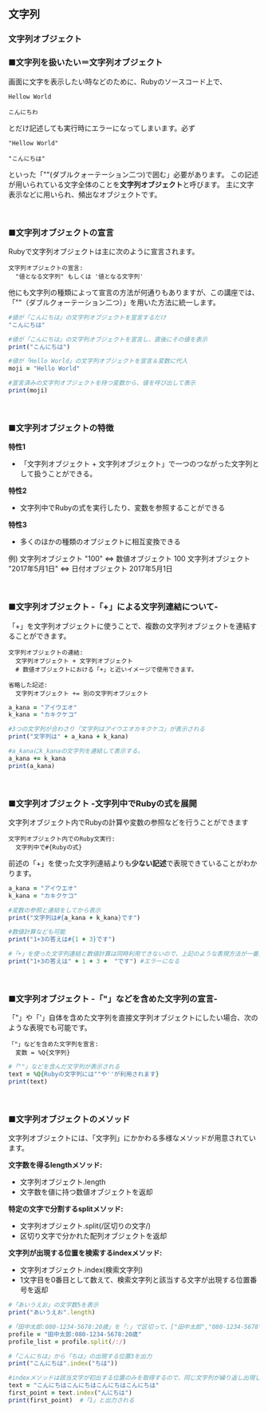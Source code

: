 ## 文字列
### 文字列オブジェクト

### ■文字列を扱いたい＝文字列オブジェクト

画面に文字を表示したい時などのために、Rubyのソースコード上で、

``` Text
Hellow World

こんにちわ
```

とだけ記述しても実行時にエラーになってしまいます。必ず

``` Text
"Hellow World"

"こんにちは"
```

といった「""(ダブルクォーテーション二つ)で囲む」必要があります。
この記述が用いられている文字全体のことを**文字列オブジェクト**と呼びます。
主に文字表示などに用いられ、頻出なオブジェクトです。

&nbsp;

### ■文字列オブジェクトの宣言
Rubyで文字列オブジェクトは主に次のように宣言されます。

``` Text
文字列オブジェクトの宣言:
  "値となる文字列" もしくは '値となる文字列'
```


他にも文字列の種類によって宣言の方法が何通りもありますが、この講座では、「""（ダブルクォーテーション二つ）」を用いた方法に統一します。

``` Ruby
#値が「こんにちは」の文字列オブジェクトを宣言するだけ
"こんにちは"

#値が「こんにちは」の文字列オブジェクトを宣言し、直後にその値を表示
print("こんにちは")

#値が「Hello World」の文字列オブジェクトを宣言＆変数に代入
moji = "Hello World"

#宣言済みの文字列オブジェクトを持つ変数から、値を呼び出して表示
print(moji)

```

&nbsp;

### ■文字列オブジェクトの特徴

**特性1**

- 「文字列オブジェクト + 文字列オブジェクト」で一つのつながった文字列として扱うことができる。

**特性2**

- 文字列中でRubyの式を実行したり、変数を参照することができる

**特性3**

- 多くのほかの種類のオブジェクトに相互変換できる

例)
文字列オブジェクト "100" ⇔ 数値オブジェクト 100
文字列オブジェクト "2017年5月1日" ⇔ 日付オブジェクト 2017年5月1日

&nbsp;

### ■文字列オブジェクト -「+」による文字列連結について-
「+」を文字列オブジェクトに使うことで、複数の文字列オブジェクトを連結することができます。

``` Text
文字列オブジェクトの連結:
  文字列オブジェクト + 文字列オブジェクト
  # 数値オブジェクトにおける「+」と近いイメージで使用できます。
```

``` Text
省略した記述:
  文字列オブジェクト += 別の文字列オブジェクト
```

``` Ruby
a_kana = "アイウエオ"
k_kana = "カキクケコ"

#3つの文字列が合わさり「文字列はアイウエオカキクケコ」が表示される
print("文字列は" + a_kana + k_kana)

#a_kanaにk_kanaの文字列を連結して表示する。
a_kana += k_kana
print(a_kana)

```

&nbsp;

### ■文字列オブジェクト -文字列中でRubyの式を展開

文字列オブジェクト内でRubyの計算や変数の参照などを行うことができます

``` Text
文字列オブジェクト内でのRuby文実行:
  文字列中で#{Rubyの式}
```

前述の「+」を使った文字列連結よりも**少ない記述**で表現できていることがわかります。

``` Ruby
a_kana = "アイウエオ"
k_kana = "カキクケコ"

#変数の参照と連結をしてから表示
print("文字列は#{a_kana + k_kana}です")

#数値計算なども可能
print("1+3の答えは#{1 + 3}です")

#「+」を使った文字列連結と数値計算は同時利用できないので、上記のような表現方法が一番良い
print("1+3の答えは" + 1 + 3 +  "です") #エラーになる
```

&nbsp;

### ■文字列オブジェクト -「"」などを含めた文字列の宣言-

「"」や「'」自体を含めた文字列を直接文字列オブジェクトにしたい場合、次のような表現でも可能です。


``` Text
「"」などを含めた文字列を宣言:
  変数 = %Q{文字列}
```

``` Ruby
#「""」などを含んだ文字列が表示される
text = %Q{Rubyの文字列には""や''が利用されます}
print(text)
```

&nbsp;

### ■文字列オブジェクトのメソッド
文字列オブジェクトには、「文字列」にかかわる多様なメソッドが用意されています。

**文字数を得るlengthメソッド:**

- 文字列オブジェクト.length
- 文字数を値に持つ数値オブジェクトを返却

**特定の文字で分割するsplitメソッド:**

- 文字列オブジェクト.split(/区切りの文字/)
- 区切り文字で分かれた配列オブジェクトを返却

**文字列が出現する位置を検索するindexメソッド:**

- 文字列オブジェクト.index(検索文字列)
- 1文字目を0番目として数えて、検索文字列と該当する文字が出現する位置番号を返却

``` Ruby
#「あいうえお」の文字数5を表示
print("あいうえお".length)

#「田中太郎:080-1234-5678:20歳」を「:」で区切って、["田中太郎","080-1234-5678","20歳"]の配列に
profile = "田中太郎:080-1234-5678:20歳"
profile_list = profile.split(/:/)

#「こんにちは」から「ちは」の出現する位置3を出力
print("こんにちは".index("ちは"))

#indexメソッドは該当文字が初出する位置のみを取得するので、同じ文字列が繰り返し出現していても最初の位置しかわからない
text = "こんにちはこんにちはこんにちはこんにちは"
first_point = text.index("んにちは")
print(first_point)  #「1」と出力される
```